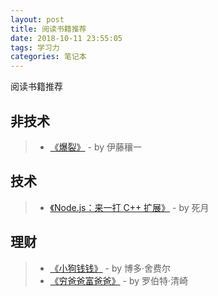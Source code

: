 ```yaml
---
layout: post
title: 阅读书籍推荐
date: 2018-10-11 23:55:05
tags: 学习力
categories: 笔记本
---
```



阅读书籍推荐

## 非技术

> - [《爆裂》](https://item.jd.com/12240382.html) - by 伊藤穰一


## 技术

> - [《Node.js：来一打 C++ 扩展》](https://item.jd.com/12380404.html) - by 死月


## 理财

> - [《小狗钱钱》](https://item.jd.com/12345927.html) - by 博多·舍费尔
> - [《穷爸爸富爸爸》](https://item.jd.com/12235496.html) - by 罗伯特·清崎


